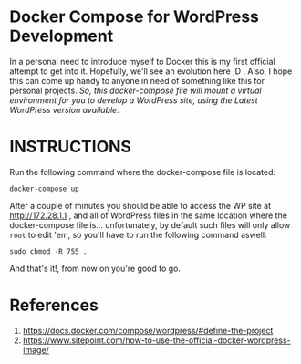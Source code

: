 # Docker Compose for WordPress Development
In a personal need to introduce myself to Docker this is my first official attempt to get into it. Hopefully, we'll see an evolution here ;D . Also, I hope this can come up handy to anyone in need of something like this for personal projects.
*So, this _docker-compose_ file will mount a virtual environment for you to develop a WordPress site, using the Latest WordPress version available*.

# INSTRUCTIONS
Run the following command where the docker-compose file is located: 

`docker-compose up`

After a couple of minutes you should be able to access the WP site at http://172.28.1.1 , and all of WordPress files in the same location where the docker-compose file is... unfortunately, by default such files will only allow `root` to edit 'em, so you'll have to run the following command aswell:

`sudo chmod -R 755 .`

And that's it!, from now on you're good to go.



# References
1. https://docs.docker.com/compose/wordpress/#define-the-project
2. https://www.sitepoint.com/how-to-use-the-official-docker-wordpress-image/
